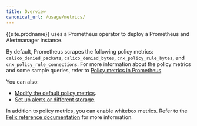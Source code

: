 ```yaml
---
title: Overview
canonical_url: /usage/metrics/
---
```


{{site.prodname}} uses a Prometheus operator to deploy a Prometheus and Alertmanager instance.

By default, Prometheus scrapes the following policy metrics: `calico_denied_packets`, `calico_denied_bytes`,
`cnx_policy_rule_bytes`, and `cnx_policy_rule_connections`. For more information about the policy metrics and
some sample queries, refer to [Policy metrics in Prometheus]({{site.baseurl}}/reference/other-install-methods/security/metrics/).

You can also:
- [Modify the default policy metrics]({{site.baseurl}}/reference/other-install-methods/security/configuration/prometheus).
- [Set up alerts or different storage]({{site.baseurl}}/reference/other-install-methods/security/configuration/alertmanager).

In addition to policy metrics, you can enable whitebox metrics. Refer to the [Felix reference documentation]({{site.baseurl}}/reference/felix/prometheus)
for more information.
